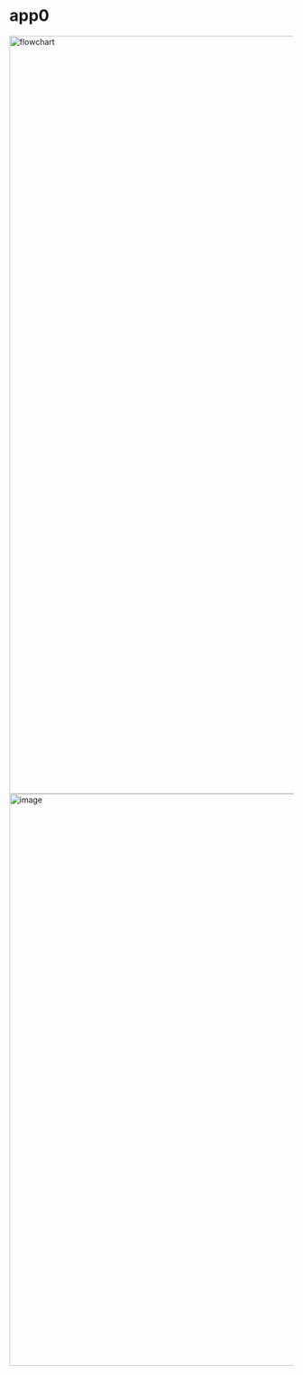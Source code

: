 # app0
<img width="1345" alt="flowchart" src="https://github.com/nikhil-mathews/app-zero/assets/52326197/e97ce8b7-18eb-4f87-95a5-d4c176631c8e">


<img width="1015" alt="image" src="https://github.com/nikhil-mathews/app-zero/assets/52326197/c0063045-5419-4455-8650-656a8fcba283">
